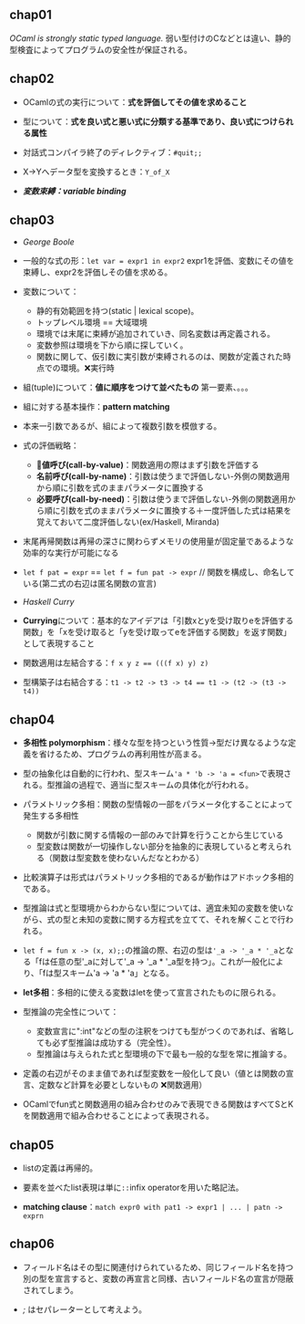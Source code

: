 ## chap01

*OCaml is strongly static typed language.*
弱い型付けのCなどとは違い、静的型検査によってプログラムの安全性が保証される。

## chap02

- OCamlの式の実行について：**式を評価してその値を求めること**

- 型について：**式を良い式と悪い式に分類する基準であり、良い式につけられる属性**

- 対話式コンパイラ終了のディレクティブ：`#quit;;`

- X→Yへデータ型を変換するとき：`Y_of_X`

- ***変数束縛：variable binding***

## chap03

- *George Boole*

- 一般的な式の形：`let var = expr1 in expr2` expr1を評価、変数にその値を束縛し、expr2を評価しその値を求める。

- 変数について：
  - 静的有効範囲を持つ(static | lexical scope)。
  - トップレベル環境 == 大域環境
  - 環境では末尾に束縛が追加されていき、同名変数は再定義される。
  - 変数参照は環境を下から順に探していく。
  - 関数に関して、仮引数に実引数が束縛されるのは、関数が定義された時点での環境。❌実行時

- 組(tuple)について：**値に順序をつけて並べたもの** 第一要素、。。。

- 組に対する基本操作：**pattern matching**

- 本来一引数であるが、組によって複数引数を模倣する。

- 式の評価戦略：
  - 🔮**値呼び(call-by-value)**：関数適用の際はまず引数を評価する
  - **名前呼び(call-by-name)**：引数は使うまで評価しない-外側の関数適用から順に引数を式のままパラメータに置換する
  - **必要呼び(call-by-need)**：引数は使うまで評価しない-外側の関数適用から順に引数を式のままパラメータに置換する＋一度評価した式は結果を覚えておいて二度評価しない(ex/Haskell, Miranda)

- 末尾再帰関数は再帰の深さに関わらずメモリの使用量が固定量であるような効率的な実行が可能になる

- `let f pat = expr` == `let f = fun pat -> expr` // 関数を構成し、命名している(第二式の右辺は匿名関数の宣言)

- *Haskell Curry*

- **Currying**について：基本的なアイデアは「引数xとyを受け取りeを評価する関数」を「xを受け取ると「yを受け取ってeを評価する関数」を返す関数」として表現すること

- 関数適用は左結合する：`f x y z == (((f x) y) z)`

- 型構築子は右結合する：`t1 -> t2 -> t3 -> t4 == t1 -> (t2 -> (t3 -> t4))`

## chap04

- **多相性 polymorphism**：様々な型を持つという性質->型だけ異なるような定義を省けるため、プログラムの再利用性が高まる。

- 型の抽象化は自動的に行われ、型スキーム`'a * 'b -> 'a = <fun>`で表現される。型推論の過程で、適当に型スキームの具体化が行われる。

- パラメトリック多相：関数の型情報の一部をパラメータ化することによって発生する多相性
  - 関数が引数に関する情報の一部のみで計算を行うことから生じている
  - 型変数は関数が一切操作しない部分を抽象的に表現していると考えられる（関数は型変数を使わないんだなとわかる）

- 比較演算子は形式はパラメトリック多相的であるが動作はアドホック多相的である。

- 型推論は式と型環境からわからない型については、適宜未知の変数を使いながら、式の型と未知の変数に関する方程式を立てて、それを解くことで行われる。

- `let f = fun x -> (x, x);;`の推論の際、右辺の型は`'_a -> '_a * '_a`となる「fは任意の型'_aに対して'_a -> '_a * '_a型を持つ」。これが一般化により、「fは型スキーム'a -> 'a * 'a」となる。

- **let多相**：多相的に使える変数はletを使って宣言されたものに限られる。

- 型推論の完全性について：
  - 変数宣言に":int"などの型の注釈をつけても型がつくのであれば、省略しても必ず型推論は成功する（完全性）。
  - 型推論は与えられた式と型環境の下で最も一般的な型を常に推論する。

- 定義の右辺がそのまま値であれば型変数を一般化して良い（値とは関数の宣言、定数など計算を必要としないもの ❌関数適用）

- OCamlでfun式と関数適用の組み合わせのみで表現できる関数はすべてSとKを関数適用で組み合わせることによって表現される。

## chap05

- listの定義は再帰的。

- 要素を並べたlist表現は単に`::`infix operatorを用いた略記法。

- **matching clause**：`match expr0 with pat1 -> expr1 | ... | patn -> exprn`

## chap06

- フィールド名はその型に関連付けられているため、同じフィールド名を持つ別の型を宣言すると、変数の再宣言と同様、古いフィールド名の宣言が隠蔽されてしまう。

- *;* はセパレーターとして考えよう。
